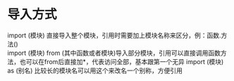 # 导入方式
import (模块)    直接导入整个模块，引用时需要加上模块名称来区分，例：函数.方法()  
import (模块)   from   (其中函数或者模块)导入部分模块，引用可以直接调用函数方法，也可以在from后直接加*，代表访问全部，基本跟第一个无异 
import (模块) as (别名)    比较长的模块名可以用这个来改名一个别称，方便引用
